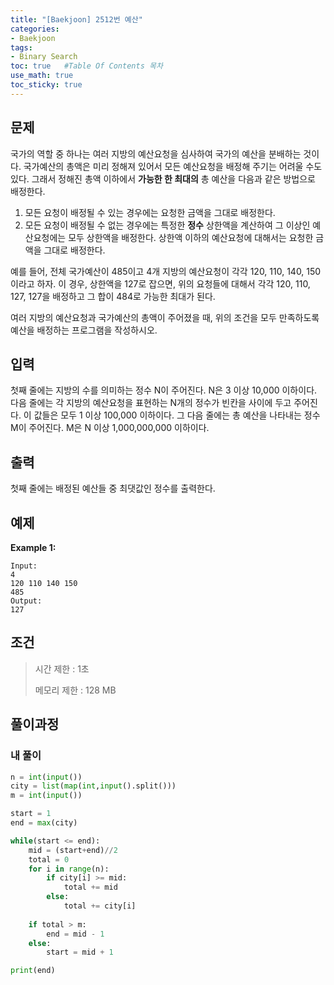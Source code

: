 ```yaml
---
title: "[Baekjoon] 2512번 예산"
categories: 
- Baekjoon
tags:
- Binary Search
toc: true   #Table Of Contents 목차 
use_math: true
toc_sticky: true
---
```


## 문제

국가의 역할 중 하나는 여러 지방의 예산요청을 심사하여 국가의 예산을 분배하는 것이다. 국가예산의 총액은 미리 정해져 있어서 모든 예산요청을 배정해 주기는 어려울 수도 있다. 그래서 정해진 총액 이하에서 **가능한 한 최대의** 총 예산을 다음과 같은 방법으로 배정한다.

1. 모든 요청이 배정될 수 있는 경우에는 요청한 금액을 그대로 배정한다.
2. 모든 요청이 배정될 수 없는 경우에는 특정한 **정수** 상한액을 계산하여 그 이상인 예산요청에는 모두 상한액을 배정한다. 상한액 이하의 예산요청에 대해서는 요청한 금액을 그대로 배정한다. 

예를 들어, 전체 국가예산이 485이고 4개 지방의 예산요청이 각각 120, 110, 140, 150이라고 하자. 이 경우, 상한액을 127로 잡으면, 위의 요청들에 대해서 각각 120, 110, 127, 127을 배정하고 그 합이 484로 가능한 최대가 된다. 

여러 지방의 예산요청과 국가예산의 총액이 주어졌을 때, 위의 조건을 모두 만족하도록 예산을 배정하는 프로그램을 작성하시오.

## 입력

첫째 줄에는 지방의 수를 의미하는 정수 N이 주어진다. N은 3 이상 10,000 이하이다. 다음 줄에는 각 지방의 예산요청을 표현하는 N개의 정수가 빈칸을 사이에 두고 주어진다. 이 값들은 모두 1 이상 100,000 이하이다. 그 다음 줄에는 총 예산을 나타내는 정수 M이 주어진다. M은 N 이상 1,000,000,000 이하이다. 

## 출력

첫째 줄에는 배정된 예산들 중 최댓값인 정수를 출력한다. 

## 예제

**Example 1:**

```
Input: 
4
120 110 140 150
485
Output: 
127
```

## 조건

> 시간 제한 : 1초
>
> 메모리 제한 : 128 MB

## 풀이과정

### 내 풀이

```python
n = int(input())
city = list(map(int,input().split()))
m = int(input())

start = 1
end = max(city)

while(start <= end):
    mid = (start+end)//2
    total = 0
    for i in range(n):
        if city[i] >= mid:
            total += mid
        else:
            total += city[i]
    
    if total > m:
        end = mid - 1
    else:
        start = mid + 1

print(end)
```

